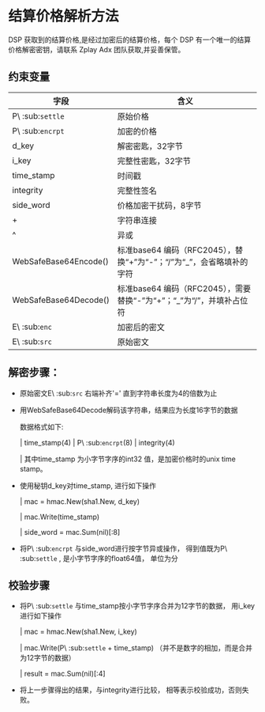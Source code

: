# 结算价格解析方法

DSP 获取到的结算价格,是经过加密后的结算价格，每个 DSP 有一个唯一的结算价格解密密钥，请联系 Zplay Adx 团队获取,并妥善保管。

## 约束变量

| 字段                  | 含义                                                                         |
| --------------------- | ---------------------------------------------------------------------------- |
| P\ :sub:`settle`      | 原始价格                                                                     |
| P\ :sub:`encrpt`      | 加密的价格                                                                   |
| d_key                 | 解密密匙，32字节                                                             |
| i_key                 | 完整性密匙，32字节                                                           |
| time_stamp            | 时间戳                                                                       |
| integrity             | 完整性签名                                                                   |
| side_word             | 价格加密干扰码，8字节                                                        |
| \+                    | 字符串连接                                                                   |
| \^                    | 异或                                                                         |
| WebSafeBase64Encode() | 标准base64 编码（RFC2045），替换“+”为“-”；“/”为“_”，会省略填补的字符 |
| WebSafeBase64Decode() | 标准base64 编码（RFC2045），需要替换“-”为“+”；“_”为“/”，并填补占位符 |
| E\ :sub:`enc`         | 加密后的密文                                                                 |
| E\ :sub:`src`         | 原始密文                                                                     |

## 解密步骤：

* 原始密文E\ :sub:`src` 右端补齐'=' 直到字符串长度为4的倍数为止

* 用WebSafeBase64Decode解码该字符串，结果应为长度16字节的数据

    数据格式如下:

    | time_stamp(4) | P\ :sub:`encrpt`(8) | integrity(4)

    | 其中time_stamp 为小字节字序的int32 值，是加密价格时的unix time stamp。

* 使用秘钥d_key对time_stamp, 进行如下操作

    | mac = hmac.New(sha1.New, d_key)

    | mac.Write(time_stamp)

    | side_word = mac.Sum(nil)[:8]

* 将P\ :sub:`encrpt` 与side_word进行按字节异或操作， 得到值既为P\ :sub:`settle` , 是小字节字序的float64值， 单位为分

## 校验步骤

* 将P\ :sub:`settle` 与time_stamp按小字节字序合并为12字节的数据， 用i_key进行如下操作

    | mac = hmac.New(sha1.New, i_key)

    | mac.Write(P\ :sub:`settle` + time_stamp) （并不是数字的相加，而是合并为12字节的数据）

    | result = mac.Sum(nil)[:4]

* 将上一步骤得出的结果，与integrity进行比较， 相等表示校验成功，否则失败。
